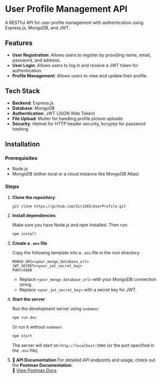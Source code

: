 # User Profile Management API

A RESTful API for user profile management with authentication using Express.js, MongoDB, and JWT.

## Features

- **User Registration**: Allows users to register by providing name, email, password, and address.
- **User Login**: Allows users to log in and receive a JWT token for authentication.
- **Profile Management**: Allows users to view and update their profile.

## Tech Stack

- **Backend**: Express.js
- **Database**: MongoDB
- **Authentication**: JWT (JSON Web Token)
- **File Upload**: Multer for handling profile picture uploads
- **Security**: Helmet for HTTP header security, bcryptjs for password hashing

## Installation

### Prerequisites

- Node.js
- MongoDB (either local or a cloud instance like MongoDB Atlas)

### Steps

1. **Clone the repository**:
   ```bash
   git clone https://github.com/Siri503/UserProfile.git
2. **Install dependencies**

    Make sure you have Node.js and npm installed. Then run:

    ```bash
    npm install
    ```

3. **Create a `.env` file**

    Copy the following template into a `.env` file in the root directory:

    ```
    MONGO_URI=<your_mongo_database_url>
    JWT_SECRET=<your_jwt_secret_key>
    PORT=5000
    ```

    - Replace `<your_mongo_database_url>` with your MongoDB connection string.
    - Replace `<your_jwt_secret_key>` with a secret key for JWT.

4. **Start the server**

    Run the development server using `nodemon`:

    ```bash
    npm run dev
    ```

    Or run it without `nodemon`:

    ```bash
    npm start
    ```

    The server will start on `http://localhost:5000` (or the port specified in the `.env` file).
5. **📖 API Documentation** 
For detailed API endpoints and usage, check out the **Postman Documentation**:  
🔗 [View Postman Docs](https://documenter.getpostman.com/view/27739772/2sB2cPi58j)  



